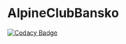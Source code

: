 # AlpineClubBansko

[![Codacy Badge](https://api.codacy.com/project/badge/Grade/fa0034326e3e4b4fa5337d4caf263a82)](https://www.codacy.com/app/metodiobetsanov/AlpineClubBansko?utm_source=github.com&amp;utm_medium=referral&amp;utm_content=metodiobetsanov/AlpineClubBansko&amp;utm_campaign=Badge_Grade)
